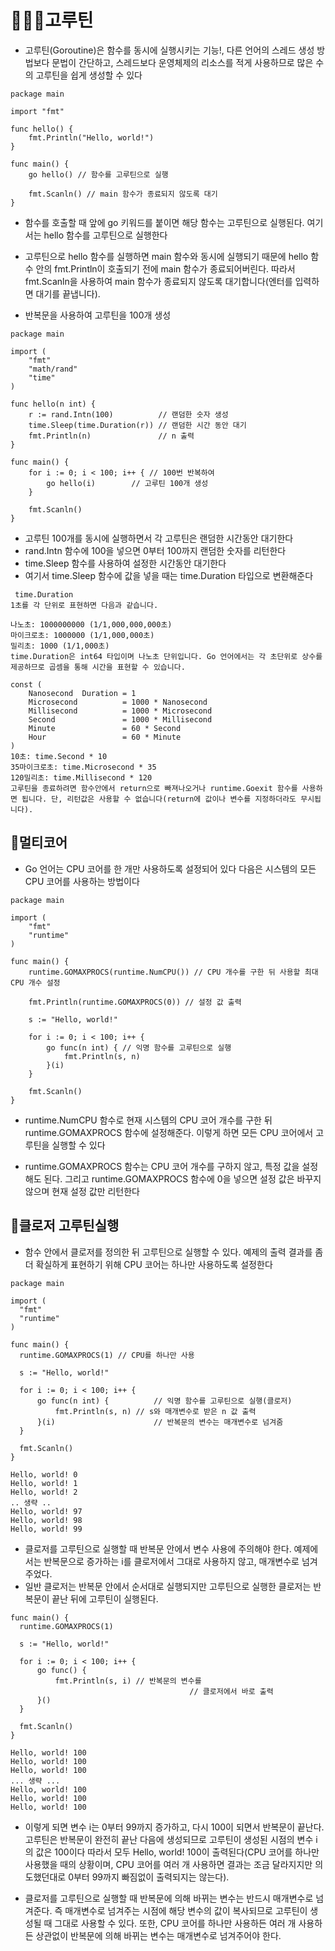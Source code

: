  # 👩🏻‍🎓고루틴
 
 - 고루틴(Goroutine)은 함수를 동시에 실행시키는 기능!, 다른 언어의 스레드 생성 방법보다 문법이 간단하고, 스레드보다 운영체제의 리소스를 적게 사용하므로 많은 수의 고루틴을 쉽게 생성할 수 있다
```
package main

import "fmt"

func hello() {
	fmt.Println("Hello, world!")
}

func main() {
	go hello() // 함수를 고루틴으로 실행

	fmt.Scanln() // main 함수가 종료되지 않도록 대기
}
```
- 함수를 호출할 때 앞에 go 키워드를 붙이면 해당 함수는 고루틴으로 실행된다. 여기서는 hello 함수를 고루틴으로 실행한다
- 고루틴으로 hello 함수를 실행하면 main 함수와 동시에 실행되기 때문에 hello 함수 안의 fmt.Println이 호출되기 전에 main 함수가 종료되어버린다. 따라서 fmt.Scanln을 사용하여 main 함수가 종료되지 않도록 대기합니다(엔터를 입력하면 대기를 끝냅니다).

- 반복문을 사용하여 고루틴을 100개 생성

```
package main

import (
	"fmt"
	"math/rand"
	"time"
)

func hello(n int) {
	r := rand.Intn(100)          // 랜덤한 숫자 생성
	time.Sleep(time.Duration(r)) // 랜덤한 시간 동안 대기
	fmt.Println(n)               // n 출력
}

func main() {
	for i := 0; i < 100; i++ { // 100번 반복하여
		go hello(i)        // 고루틴 100개 생성
	}

	fmt.Scanln()
}
```
- 고루틴 100개를 동시에 실행하면서 각 고루틴은 랜덤한 시간동안 대기한다
- rand.Intn 함수에 100을 넣으면 0부터 100까지 랜덤한 숫자를 리턴한다
- time.Sleep 함수를 사용하여 설정한 시간동안 대기한다
- 여기서 time.Sleep 함수에 값을 넣을 때는 time.Duration 타입으로 변환해준다

```
 time.Duration
1초를 각 단위로 표현하면 다음과 같습니다.

나노초: 1000000000 (1/1,000,000,000초)
마이크로초: 1000000 (1/1,000,000초)
밀리초: 1000 (1/1,000초)
time.Duration은 int64 타입이며 나노초 단위입니다. Go 언어에서는 각 초단위로 상수를 제공하므로 곱셈을 통해 시간을 표현할 수 있습니다.

const (
	Nanosecond  Duration = 1
	Microsecond          = 1000 * Nanosecond
	Millisecond          = 1000 * Microsecond
	Second               = 1000 * Millisecond
	Minute               = 60 * Second
	Hour                 = 60 * Minute
)
10초: time.Second * 10
35마이크로초: time.Microsecond * 35
120밀리초: time.Millisecond * 120
고루틴을 종료하려면 함수안에서 return으로 빠져나오거나 runtime.Goexit 함수를 사용하면 됩니다. 단, 리턴값은 사용할 수 없습니다(return에 값이나 변수를 지정하더라도 무시됩니다).
```

## 💯멀티코어 
- Go 언어는 CPU 코어를 한 개만 사용하도록 설정되어 있다 다음은 시스템의 모든 CPU 코어를 사용하는 방법이다

```
package main

import (
	"fmt"
	"runtime"
)

func main() {
	runtime.GOMAXPROCS(runtime.NumCPU()) // CPU 개수를 구한 뒤 사용할 최대 CPU 개수 설정

	fmt.Println(runtime.GOMAXPROCS(0)) // 설정 값 출력

	s := "Hello, world!"

	for i := 0; i < 100; i++ {
		go func(n int) { // 익명 함수를 고루틴으로 실행
			fmt.Println(s, n)
		}(i)
	}

	fmt.Scanln()
}
```
- runtime.NumCPU 함수로 현재 시스템의 CPU 코어 개수를 구한 뒤 runtime.GOMAXPROCS 함수에 설정해준다. 이렇게 하면 모든 CPU 코어에서 고루틴을 실행할 수 있다

- runtime.GOMAXPROCS 함수는 CPU 코어 개수를 구하지 않고, 특정 값을 설정해도 된다. 그리고 runtime.GOMAXPROCS 함수에 0을 넣으면 설정 값은 바꾸지 않으며 현재 설정 값만 리턴한다

## 💯클로저 고루틴실행
	
  
  - 함수 안에서 클로저를 정의한 뒤 고루틴으로 실행할 수 있다. 예제의 출력 결과를 좀 더 확실하게 표현하기 위해 CPU 코어는 하나만 사용하도록 설정한다
  
  ```
  package main

import (
	"fmt"
	"runtime"
)

func main() {
	runtime.GOMAXPROCS(1) // CPU를 하나만 사용

	s := "Hello, world!"

	for i := 0; i < 100; i++ {
		go func(n int) {          // 익명 함수를 고루틴으로 실행(클로저)
			fmt.Println(s, n) // s와 매개변수로 받은 n 값 출력
		}(i)                      // 반복문의 변수는 매개변수로 넘겨줌
	}

	fmt.Scanln()
}
  ```
  ```
  Hello, world! 0
Hello, world! 1
Hello, world! 2
.. 생략 ..
Hello, world! 97
Hello, world! 98
Hello, world! 99
  ```
  - 클로저를 고루틴으로 실행할 때 반복문 안에서 변수 사용에 주의해야 한다. 예제에서는 반복문으로 증가하는 i를 클로저에서 그대로 사용하지 않고, 매개변수로 넘겨주었다.
  -  일반 클로저는 반복문 안에서 순서대로 실행되지만 고루틴으로 실행한 클로저는 반복문이 끝난 뒤에 고루틴이 실행된다.
  
  ```
  func main() {
	runtime.GOMAXPROCS(1)

	s := "Hello, world!"

	for i := 0; i < 100; i++ {
		go func() {
			fmt.Println(s, i) // 반복문의 변수를
                                          // 클로저에서 바로 출력
		}()
	}

	fmt.Scanln()
}

  ```
  ```
  Hello, world! 100
Hello, world! 100
Hello, world! 100
... 생략 ...
Hello, world! 100
Hello, world! 100
Hello, world! 100
  ```
  - 이렇게 되면 변수 i는 0부터 99까지 증가하고, 다시 100이 되면서 반복문이 끝난다. 고루틴은 반복문이 완전히 끝난 다음에 생성되므로 고루틴이 생성된 시점의 변수 i의 값은 100이다 따라서 모두 Hello, world! 100이 출력된다(CPU 코어를 하나만 사용했을 때의 상황이며, CPU 코어를 여러 개 사용하면 결과는 조금 달라지지만 의도했던대로 0부터 99까지 빠짐없이 출력되지는 않는다).

- 클로저를 고루틴으로 실행할 때 반복문에 의해 바뀌는 변수는 반드시 매개변수로 넘겨준다. 즉 매개변수로 넘겨주는 시점에 해당 변수의 값이 복사되므로 고루틴이 생성될 때 그대로 사용할 수 있다. 또한, CPU 코어를 하나만 사용하든 여러 개 사용하든 상관없이 반복문에 의해 바뀌는 변수는 매개변수로 넘겨주어야 한다.
